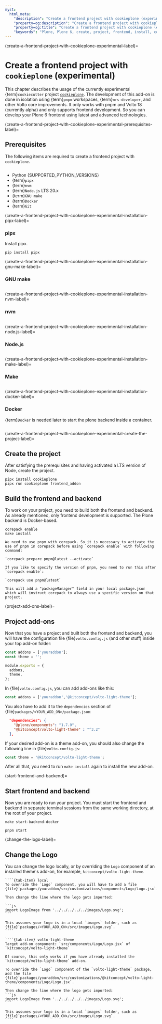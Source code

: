 ```yaml
---
myst:
  html_meta:
    "description": "Create a frontend project with cookieplone (experimental)"
    "property=og:description": "Create a frontend project with cookieplone (experimental)"
    "property=og:title": "Create a frontend project with cookieplone (experimental)"
    "keywords": "Plone, Plone 6, create, project, frontend, install, cookieplone, pnpm"
---
```


(create-a-frontend-project-with-cookieplone-experimental-label)=

# Create a frontend project with `cookieplone` (experimental)

This chapter describes the usage of the currently experimental {term}`cookiecutter` project [`cookieplone`](https://github.com/plone/cookieplone/).
The development of this add-on is done in isolation using {term}`pnpm` workspaces, {term}`mrs-developer`, and other Volto core improvements.
It only works with pnpm and Volto 18 (currently alpha) and only supports frontend development. So you can develop your Plone 6 frontend using latest and advanced technologies.


(create-a-frontend-project-with-cookieplone-experimental-prerequisites-label)=

## Prerequisites

The following items are required to create a frontend project with `cookieplone`.

```{include} ../volto/contributing/install-operating-system.md
```

-   Python {SUPPORTED_PYTHON_VERSIONS}
-   {term}`pipx`
-   {term}`nvm`
-   {term}`Node.js` LTS 20.x
-   {term}`GNU make`
-   {term}`Docker`
-   {term}`Git`

(create-a-frontend-project-with-cookieplone-experimental-installation-pipx-label)=

### pipx

Install pipx.

```shell
pip install pipx
```

(create-a-frontend-project-with-cookieplone-experimental-installation-gnu-make-label)=

### GNU make

```{include} ../volto/contributing/install-make.md
```


(create-a-frontend-project-with-cookieplone-experimental-installation-nvm-label)=

### nvm

```{include} ../volto/contributing/install-nvm.md
```


(create-a-frontend-project-with-cookieplone-experimental-installation-node.js-label)=

### Node.js

```{include} ../volto/contributing/install-nodejs.md
```


(create-a-frontend-project-with-cookieplone-experimental-installation-make-label)=

### Make

```{include} ../volto/contributing/install-make.md
```
(create-a-frontend-project-with-cookieplone-experimental-installation-docker-label)=

### Docker

{term}`Docker` is needed later to start the plone backend inside a container.

```{include} ../volto/contributing/install-docker.md
```




(create-a-frontend-project-with-cookieplone-experimental-create-the-project-label)=

## Create the project

After satisfying the prerequisites and having activated a LTS version of Node, create the project.

```shell
pipx install cookieplone
pipx run cookieplone frontend_addon
```

## Build the frontend and backend

To work on your project, you need to build both the frontend and backend. As already mentioned, only frontend development is supported. The Plone backend is Docker-based.

```shell
corepack enable
make install
```

```{tip}
We need to use pnpm with corepack. So it is necessary to activate the use of pnpm in corepack before using `corepack enable` with following command:

`corepack prepare pnpm@latest --activate`

If you like to specify the version of pnpm, you need to run this after `corepack enable`:

`corepack use pnpm@latest`

This will add a "packageManager" field in your local package.json which will instruct corepack to always use a specific version on that project.
```

(project-add-ons-label)=

## Project add-ons

Now that you have a project and built both the frontend and backend, you will have the configuration file {file}`volto.config.js` (and other stuff) inside your top add-on folder:

```js
const addons = ['youraddon'];
const theme = '';

module.exports = {
  addons,
  theme,
};
```

In {file}`volto.config.js`, you can add add-ons like this:

```js
const addons = ['youraddon','@kitconcept/volto-light-theme'];
```

You also have to add it to the `dependencies` section of {file}`packages/<YOUR_ADD_ON>/package.json`:

```json
  "dependencies": {
    "@plone/components": "1.7.0",
    "@kitconcept/volto-light-theme" : "^3.2"
  },
```

If your desired add-on is a theme add-on, you should also change the following line in {file}`volto.config.js`:

```js
const theme = '@kitconcept/volto-light-theme';
```

After all that, you need to run `make install` again to install the new add-on.

(start-frontend-and-backend)=

## Start frontend and backend
Now you are ready to run your project.
You must start the frontend and backend in separate terminal sessions from the same working directory, at the root of your project.

```shell
make start-backend-docker
```

```shell
pnpm start
```

(change-the-logo-label)=

## Change the Logo

You can change the logo locally, or by overriding the `Logo` component of an installed theme's add-on, for example, `kitconcept/volto-light-theme`.

`````{tab-set}
````{tab-item} local
To override the `Logo` component, you will have to add a file {file}`packages/youraddon/src/customizations/components/Logo/Logo.jsx`.

Then change the line where the logo gets imported:

```js
import LogoImage from '../../../../../images/Logo.svg';
```

This assumes your logo is in a local `images` folder, such as {file}`packages/<YOUR_ADD_ON>/src/images/Logo.svg`.
````

````{tab-item} volto-light-theme
Target add-on component: `src/components/Logo/Logo.jsx` of `kitconcept/volto-light-theme`

Of course, this only works if you have already installed the `kitconcept/volto-light-theme` add-on.

To override the `Logo` component of the `volto-light-theme` package, add the file {file}`packages/youraddon/src/customizations/@kitconcept/volto-light-theme/components/Logo/Logo.jsx`.

Then change the line where the logo gets imported:
```js
import LogoImage from '../../../../../images/Logo.svg';
```

This assumes your logo is in a local `images` folder, such as {file}`packages/<YOUR_ADD_ON>/src/images/Logo.svg`.
````
`````
